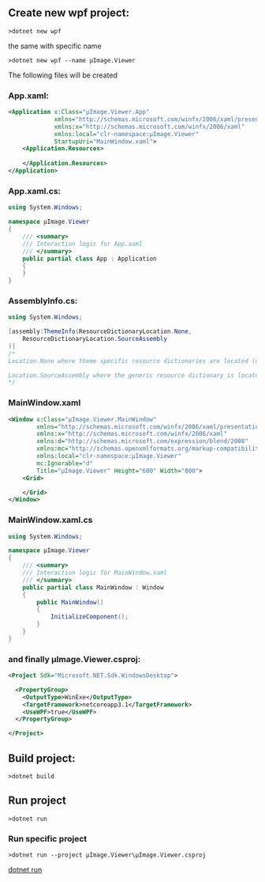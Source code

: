 ## Create new wpf project:

````console
>dotnet new wpf
````

the same with specific name

````console
>dotnet new wpf --name µImage.Viewer
````

The following files will be created

### App.xaml:
````xml
<Application x:Class="µImage.Viewer.App"
             xmlns="http://schemas.microsoft.com/winfx/2006/xaml/presentation"
             xmlns:x="http://schemas.microsoft.com/winfx/2006/xaml"
             xmlns:local="clr-namespace:µImage.Viewer"
             StartupUri="MainWindow.xaml">
    <Application.Resources>
         
    </Application.Resources>
</Application>
````
### App.xaml.cs:
````csharp
using System.Windows;

namespace µImage.Viewer
{
    /// <summary>
    /// Interaction logic for App.xaml
    /// </summary>
    public partial class App : Application
    {
    }
}
````
### AssemblyInfo.cs:
````csharp
using System.Windows;

[assembly:ThemeInfo(ResourceDictionaryLocation.None, 
    ResourceDictionaryLocation.SourceAssembly
)]
/*
Location.None where theme specific resource dictionaries are located (used if a resource is not found in the page, or application resource dictionaries) 

Location.SourceAssembly where the generic resource dictionary is located (used if a resource is not found in the page, app, or any theme specific resource dictionaries)
*/
````
### MainWindow.xaml
````xml
<Window x:Class="µImage.Viewer.MainWindow"
        xmlns="http://schemas.microsoft.com/winfx/2006/xaml/presentation"
        xmlns:x="http://schemas.microsoft.com/winfx/2006/xaml"
        xmlns:d="http://schemas.microsoft.com/expression/blend/2008"
        xmlns:mc="http://schemas.openxmlformats.org/markup-compatibility/2006"
        xmlns:local="clr-namespace:µImage.Viewer"
        mc:Ignorable="d"
        Title="µImage.Viewer" Height="600" Width="800">
    <Grid>

    </Grid>
</Window>
````
### MainWindow.xaml.cs
````csharp
using System.Windows;

namespace µImage.Viewer
{
    /// <summary>
    /// Interaction logic for MainWindow.xaml
    /// </summary>
    public partial class MainWindow : Window
    {
        public MainWindow()
        {
            InitializeComponent();
        }
    }
}
````
### and finally µImage.Viewer.csproj:
````xml
<Project Sdk="Microsoft.NET.Sdk.WindowsDesktop">

  <PropertyGroup>
    <OutputType>WinExe</OutputType>
    <TargetFramework>netcoreapp3.1</TargetFramework>
    <UseWPF>true</UseWPF>
  </PropertyGroup>

</Project>
````
## Build project:
````console
>dotnet build
````
## Run project
````console
>dotnet run
````
### Run specific project
````
>dotnet run --project µImage.Viewer\µImage.Viewer.csproj
````
[dotnet run](https://docs.microsoft.com/en-us/dotnet/core/tools/dotnet-run?tabs=netcore30)
